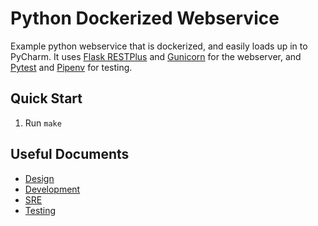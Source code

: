 # Python Dockerized Webservice

Example python webservice that is dockerized, and easily loads up in to PyCharm. It uses [Flask RESTPlus] and [Gunicorn]
for the webserver, and [Pytest] and [Pipenv] for testing.

## Quick Start

1. Run `make`

## Useful Documents

* [Design](docs/design.md)
* [Development](docs/development.md)
* [SRE](docs/sre.md)
* [Testing](docs/testing.md)

[Flask RESTPlus]: https://flask-restplus.readthedocs.io/en/stable/
[Gunicorn]: https://gunicorn.org/
[Pytest]: https://docs.pytest.org/en/stable/
[Pipenv]: https://pypi.org/project/pipenv/